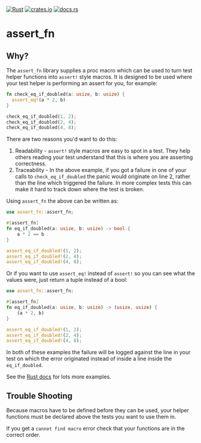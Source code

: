 [![Rust](https://github.com/danrspencer/assert_fn/actions/workflows/rust.yml/badge.svg)](https://github.com/danrspencer/assert_fn/actions/workflows/rust.yml)
[![crates.io](https://img.shields.io/crates/v/assert_fn)](https://crates.io/crates/assert_fn)
[![docs.rs](https://img.shields.io/docsrs/assert_fn?label=docs.io)](https://docs.rs/assert_fn/)
# assert_fn

## Why?

The `assert_fn` library supplies a proc macro which can be used to turn test helper functions into `assert!` style macros. It is designed to be used where your test helper is performing an assert for you, for example: 

```rust
fn check_eq_if_doubled(a: usize, b: usize) {
  assert_eq!(a * 2, b)
}

check_eq_if_doubled(1, 2);
check_eq_if_doubled(2, 4);
check_eq_if_doubled(4, 8);
```

There are two reasons you'd want to do this:

1. Readability - `assert!` style macros are easy to spot in a test. They help others reading your test understand that this is where you are asserting correctness.
2. Traceability - In the above example, if you got a failure in one of your calls to `check_eq_if_doubled` the panic would originate on line 2, rather than the line which triggered the failure. In more complex tests this can make it hard to track down where the test is broken.

Using `assert_fn` the above can be written as:

```rust
use assert_fn::assert_fn;

#[assert_fn]
fn eq_if_doubled(a: usize, b: usize) -> bool {
    a * 2 == b
}

assert_eq_if_doubled!(1, 2);
assert_eq_if_doubled!(2, 4);
assert_eq_if_doubled!(4, 8);
```

Or if you want to use `assert_eq!` instead of `assert!` so you can see what the values were, just return a tuple instead of a bool:

```rust
use assert_fn::assert_fn;

#[assert_fn]
fn eq_if_doubled(a: usize, b: usize) -> (usize, usize) {
    (a * 2, b)
}

assert_eq_if_doubled!(1, 2);
assert_eq_if_doubled!(2, 4);
assert_eq_if_doubled!(4, 8);
```

In both of these examples the failure will be logged against the line in your test on which the error originated instead of inside a line inside the `eq_if_doubled`.

See the [Rust docs](https://docs.rs/assert_fn/) for lots more examples.

## Trouble Shooting

Because macros have to be defined before they can be used, your helper functions must be declared above the tests you want to use them in. 

If you get a `cannot find macro` error check that your functions are in the correct order.

